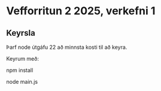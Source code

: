 # Vefforritun 2 2025, verkefni 1

## Keyrsla

Þarf node útgáfu 22 að minnsta kosti til að keyra.

Keyrum með:

npm install

node main.js
